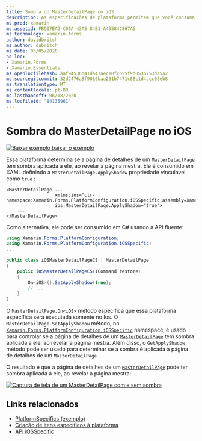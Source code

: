 ```yaml
---
title: Sombra do MasterDetailPage no iOS
description: As especificações de plataforma permitem que você consuma a funcionalidade que só está disponível em uma plataforma específica, sem implementar renderizadores ou efeitos personalizados. Este artigo explica como consumir a plataforma do iOS específica que controla se a página de detalhes de um MasterDetailPage tem sombra aplicada a ele, ao revelar a página mestra.
ms.prod: xamarin
ms.assetid: FB907EA2-C00A-43A5-84B1-A43584C867A5
ms.technology: xamarin-forms
author: davidbritch
ms.author: dabritch
ms.date: 03/05/2020
no-loc:
- Xamarin.Forms
- Xamarin.Essentials
ms.openlocfilehash: aaf94536d41da47aec10fc655f9d053b753da5a2
ms.sourcegitcommit: 32d2476a5f9016baa231b7471c88c1d4ccc08eb8
ms.translationtype: MT
ms.contentlocale: pt-BR
ms.lasthandoff: 06/18/2020
ms.locfileid: "84135961"
---
```

# <a name="masterdetailpage-shadow-on-ios"></a>Sombra do MasterDetailPage no iOS

[![Baixar exemplo ](~/media/shared/download.png) baixar o exemplo](https://docs.microsoft.com/samples/xamarin/xamarin-forms-samples/userinterface-platformspecifics)

Essa plataforma determina se a página de detalhes de um [`MasterDetailPage`](xref:Xamarin.Forms.MasterDetailPage) tem sombra aplicada a ele, ao revelar a página mestra. Ele é consumido em XAML definindo a `MasterDetailPage.ApplyShadow` propriedade vinculável como `true` :

```xaml
<MasterDetailPage ...
                  xmlns:ios="clr-namespace:Xamarin.Forms.PlatformConfiguration.iOSSpecific;assembly=Xamarin.Forms.Core"
                  ios:MasterDetailPage.ApplyShadow="true">
    ...
</MasterDetailPage>
```

Como alternativa, ele pode ser consumido em C# usando a API fluente:

```csharp
using Xamarin.Forms.PlatformConfiguration;
using Xamarin.Forms.PlatformConfiguration.iOSSpecific;
...

public class iOSMasterDetailPageCS : MasterDetailPage
{
    public iOSMasterDetailPageCS(ICommand restore)
    {
        On<iOS>().SetApplyShadow(true);
        // ...
    }
}
```

O `MasterDetailPage.On<iOS>` método especifica que essa plataforma específica será executada somente no Ios. O `MasterDetailPage.SetApplyShadow` método, no [`Xamarin.Forms.PlatformConfiguration.iOSSpecific`](xref:Xamarin.Forms.PlatformConfiguration.iOSSpecific) namespace, é usado para controlar se a página de detalhes de um [`MasterDetailPage`](xref:Xamarin.Forms.MasterDetailPage) tem sombra aplicada a ele, ao revelar a página mestra. Além disso, o `GetApplyShadow` método pode ser usado para determinar se a sombra é aplicada à página de detalhes de um `MasterDetailPage` .

O resultado é que a página de detalhes de um [`MasterDetailPage`](xref:Xamarin.Forms.MasterDetailPage) pode ter sombra aplicada a ele, ao revelar a página mestra:

[![Captura de tela de um MasterDetailPage com e sem sombra](masterdetailpage-shadow-images/shadow.png "MasterDetailPage com e sem sombra")](masterdetailpage-shadow-images/shadow-large.png#lightbox "MasterDetailPage com e sem sombra")

## <a name="related-links"></a>Links relacionados

- [PlatformSpecifics (exemplo)](https://docs.microsoft.com/samples/xamarin/xamarin-forms-samples/userinterface-platformspecifics)
- [Criação de itens específicos à plataforma](~/xamarin-forms/platform/platform-specifics/index.md#creating-platform-specifics)
- [API iOSSpecific](xref:Xamarin.Forms.PlatformConfiguration.iOSSpecific)
